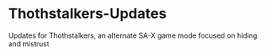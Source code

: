 # Thothstalkers-Updates
Updates for Thothstalkers, an alternate SA-X game mode focused on hiding and mistrust
